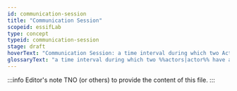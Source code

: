 ```yaml
---
id: communication-session
title: "Communication Session"
scopeid: essifLab
type: concept
typeid: communication-session
stage: draft
hoverText: "Communication Session: a time interval during which two Actors have an established Communication Channel that does not exist outside of that time interval."
glossaryText: "a time interval during which two %%actors|actor%% have an established %%communication channel|communication-channel%% that does not exist outside of that time interval."
---
```


:::info Editor's note
TNO (or others) to provide the content of this file.
:::

